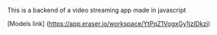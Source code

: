 This is a backend of a video streaming app
made in javascript

[Models link] (https://app.eraser.io/workspace/YtPqZ1VogxGy1jzIDkzj)